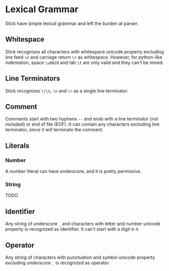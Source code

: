 # Lexical Grammar

Stick have simple lexical grammar and left the burden at parser.

## Whitespace

Stick recognizes all characters with whitespace unicode property excluding line feed `\n` and carriage return `\r` as whitespace. However, for python-like indentation, space `\u0020` and tab `\t` are only valid and they can't be mixed.

## Line Terminators

Stick recognizes `\r\n`, `\n` and `\r` as a single line terminator.

## Comment

Comments start with two hyphens `--` and ends with a line terminator (not included) or end of file (EOF). It can contain any characters excluding line terminator, since it will terminate the comment.

## Literals

### Number

A number literal can have underscore, and it is pretty permissive.

### String

TODO

## Identifier

Any string of underscore `_` and characters with letter and number unicode property is recognized as identifier. It can't start with a digit `0-9`

## Operator

Any string of characters with punctuation and symbol unicode property excluding underscore `_` is recognized as operator.
